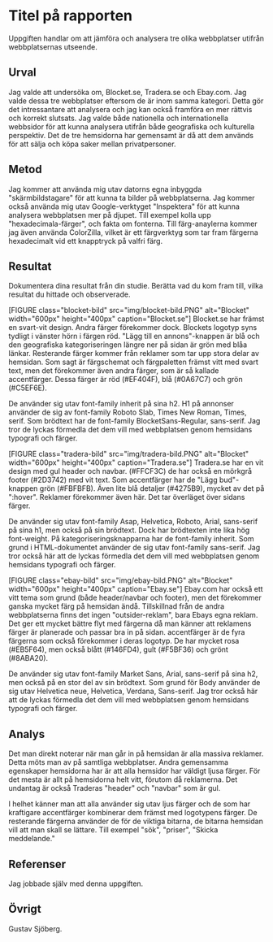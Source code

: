 <!-- ---
views:
    redovisa:
        region: sidebar-right
        template: anax/v2/block/default
        data:
            meta:
                type: single
                route: block/test
--- -->

Titel på rapporten
=======================

Uppgiften handlar om att jämföra och analysera tre olika webbplatser utifrån webbplatsernas utseende.

Urval
-----------------------

Jag valde att undersöka om, Blocket.se, Tradera.se och Ebay.com. Jag valde dessa tre webbplatser
eftersom de är inom samma kategori. Detta gör det intressantare att analysera och jag kan också framföra en mer
rättvis och korrekt slutsats. Jag valde både nationella och internationella webbsidor för att kunna analysera utifrån
både geografiska och kulturella perspektiv. Det de tre hemsidorna har gemensamt är då att dem används för att sälja
och köpa saker mellan privatpersoner.

Metod
-----------------------

Jag kommer att använda mig utav datorns egna inbyggda "skärmbildstagare" för att kunna ta bilder på webbplatserna.
Jag kommer också använda mig utav Google-verktyget "Inspektera" för att kunna analysera webbplatsen mer på djupet.
Till exempel kolla upp "hexadecimala-färger", och fakta om fonterna. Till färg-anaylerna kommer jag även använda ColorZilla,
vilket är ett färgverktyg som tar fram färgerna hexadecimalt vid ett knapptryck på valfri färg.

Resultat
-----------------------

Dokumentera dina resultat från din studie. Berätta vad du kom fram till, vilka resultat du hittade och observerade.

[FIGURE class="blocket-bild" src="img/blocket-bild.PNG" alt="Blocket" width="600px" height="400px" caption="Blocket.se"]
Blocket.se har främst en svart-vit design. Andra färger förekommer dock. Blockets logotyp syns tydligt i vänster hörn i färgen röd.
"Lägg till en annons"-knappen är blå och den geografiska kategoriseringen längre ner på sidan är grön med blåa länkar.
Resterande färger kommer från reklamer som tar upp stora delar av hemsidan.
Som sagt är färgschemat och färgpaletten främst vitt med svart text, men det förekommer även andra färger, som är så kallade accentfärger.
Dessa färger är röd (#EF404F), blå (#0A67C7) och grön (#C5EF6E).

De använder sig utav font-family inherit på sina h2. H1 på annonser använder de sig av font-family Roboto Slab, Times New Roman, Times, serif.
Som brödtext har de font-family BlocketSans-Regular, sans-serif. Jag tror de lyckas förmedla det dem vill med webbplatsen genom hemsidans typografi och färger.




[FIGURE class="tradera-bild" src="img/tradera-bild.PNG" alt="Blocket" width="600px" height="400px" caption="Tradera.se"]
Tradera.se har en vit design med gul header och navbar. (#FFCF3C) de har också en mörkgrå footer (#2D3742) med vit text.
Som accentfärger har de "Lägg bud"-knappen grön (#FBFBFB). Även lite blå detaljer (#4275B9), mycket av det på ":hover".
Reklamer förekommer även här. Det tar överläget över sidans färger.

De använder sig utav font-family Asap, Helvetica, Roboto, Arial, sans-serif på sina h1, men också på sin brödtext. Dock har brödtexten inte lika hög font-weight.
På kategoriseringsknapparna har de font-family inherit. Som grund i HTML-dokumentet använder de sig utav font-family sans-serif.
Jag tror också här att de lyckas förmedla det dem vill med webbplatsen genom hemsidans typografi och färger.




[FIGURE class="ebay-bild" src="img/ebay-bild.PNG" alt="Blocket" width="600px" height="400px" caption="Ebay.se"]
Ebay.com har också ett vitt tema som grund (både header/navbar och footer), men det förekommer ganska mycket färg på hemsidan ändå. Tillskillnad från de andra
webbplatserna finns det ingen "outsider-reklam", bara Ebays egna reklam. Det ger ett mycket bättre flyt med färgerna då man känner att reklamens
färger är planerade och passar bra in på sidan. accentfärger är de fyra färgerna som också förekommer i deras logotyp. De har mycket rosa (#EB5F64), men också blått (#146FD4),
gult (#F5BF36) och grönt (#8ABA20).

De använder sig utav font-family Market Sans, Arial, sans-serif på sina h2, men också på en stor del av sin brödtext.
Som grund för Body använder de sig utav Helvetica neue, Helvetica, Verdana, Sans-serif.
Jag tror också här att de lyckas förmedla det dem vill med webbplatsen genom hemsidans typografi och färger.




Analys
-----------------------

Det man direkt noterar när man går in på hemsidan är alla massiva reklamer. Detta möts man av på samtliga webbplatser.
Andra gemensamma egenskaper hemsidorna har är att alla hemsidor har väldigt ljusa färger. För det mesta är allt på hemsidorna
helt vitt, förutom då reklamerna. Det undantag är också Traderas "header" och "navbar" som är gul.

I helhet känner man att alla använder sig utav ljus färger och de som har kraftigare accentfärger kombinerar dem främst med logotypens färger.
De resterande färgerna använder de för de viktiga bitarna, de bitarna hemsidan vill att man skall se lättare. Till exempel "sök", "priser", "Skicka meddelande."

Referenser
-----------------------

Jag jobbade själv med denna uppgiften.

Övrigt
-----------------------

Gustav Sjöberg.
